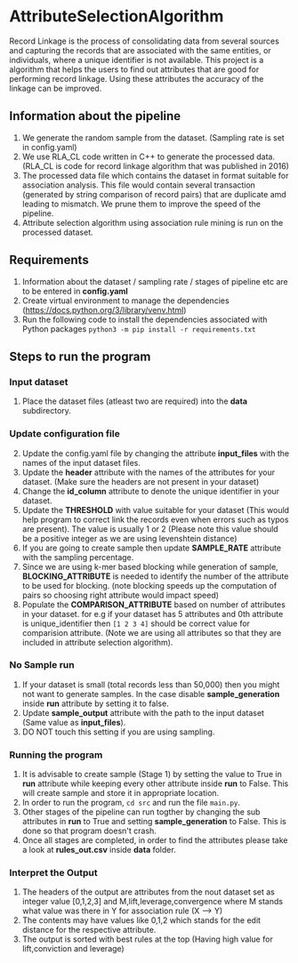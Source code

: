 # AttributeSelectionAlgorithm

Record Linkage is the process of consolidating data from several sources and capturing the records that are associated with the same entities, or individuals, where a unique identifier is not available. This project is a algorithm that helps the users to find out attributes that are good for performing record linkage. Using these attributes the accuracy of the linkage can be improved.

## Information about the pipeline
1. We generate the random sample from the dataset. (Sampling rate is set in config.yaml)
2. We use RLA_CL code written in C++ to generate the processed data. (RLA_CL is code for record linkage algorithm that was published in 2016)
3. The processed data file which contains the dataset in format suitable for association analysis. This file would contain several transaction (generated by string comparison of record pairs) that are duplicate amd leading to mismatch. We prune them to improve the speed of the pipeline. 
4. Attribute selection algorithm using association rule mining is run on the processed dataset.


## Requirements 
1. Information about the dataset / sampling rate / stages of pipeline etc are to be entered in **config.yaml**
2. Create virtual environment to manage the dependencies (https://docs.python.org/3/library/venv.html) 
3. Run the following code to install the dependencies associated with Python packages
  `python3 -m pip install -r requirements.txt`

## Steps to run the program

### Input dataset
1. Place the dataset files (atleast two are required) into the **data** subdirectory.

### Update configuration file

2. Update the config.yaml file by changing the attribute **input_files** with the names of the input dataset files.
3. Update the **header** attribute  with the names of the attributes for your dataset. (Make sure the headers are not present in your dataset)
4. Change the **id_column** attribute to denote the unique identifier in your dataset.
5. Update the **THRESHOLD** with value suitable for your dataset (This would help program to correct link the records even when errors such as typos are present). The value is usually 1 or 2 (Please note this value should be a positive integer as we are using levenshtein distance)
6. If you are going to create sample then update **SAMPLE_RATE** attribute with the sampling percentage.
7. Since we are using k-mer based blocking while generation of sample, **BLOCKING_ATTRIBUTE** is needed to identify the number of the attribute to be used for blocking. (note blocking speeds up the computation of pairs so choosing right attribute would impact speed)
8. Populate the **COMPARISON_ATTRIBUTE** based on number of attributes in your dataset. for e.g if your dataset has 5 attributes and 0th attribute is unique_identifier then `[1 2 3 4]` should be correct value for comparision attribute. (Note we are using all attributes so that they are included in attribute selection algorithm).

### No Sample run
1. If your dataset is small (total records less than 50,000) then you might not want to generate samples. In the case disable **sample_generation** inside **run** attribute by setting it to false.
2. Update **sample_output** attribute with the path to the input dataset (Same value as **input_files**).
3. DO NOT touch this setting if you are using sampling.

### Running the program
1. It is advisable to create sample (Stage 1) by setting the value to True in **run** attribute while keeping every other attribute inside **run** to False. This will create sample and store it in appropriate location.
2. In order to run the program, `cd src` and run the file `main.py`. 
3. Other stages of the pipeline can run togther by changing the sub attributes in **run** to True and setting **sample_generation** to False. This is done so that program doesn't crash.
4. Once all stages are completed, in order to find the attributes please take a look at **rules_out.csv** inside **data** folder.

### Interpret the Output
1. The headers of the output are attributes from the nout dataset set as integer value [0,1,2,3] and M,lift,leverage,convergence where M stands what value was there in Y for association rule (X --> Y)
2. The contents may have values like 0,1,2 which stands for the edit distance for the respective attribute.
3. The output is sorted with best rules at the top (Having high value for lift,conviction and leverage)
   

